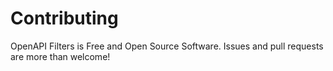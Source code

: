 # Contributing

OpenAPI Filters is Free and Open Source Software. Issues and pull requests are more than welcome!
